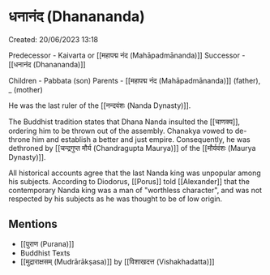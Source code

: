 # धनानंद (Dhanananda)

Created: 20/06/2023 13:18

Predecessor - Kaivarta or [[महापद्म नंद (Mahāpadmānanda)]]
Successor - [[धनानंद (Dhanananda)]]

Children - Pabbata (son)
Parents - [[महापद्म नंद (Mahāpadmānanda)]] (father), _ (mother)

He was the last ruler of the [[नन्दवंशः (Nanda Dynasty)]].

The Buddhist tradition states that Dhana Nanda insulted the [[चाणक्य]], ordering him to be thrown out of the assembly. Chanakya vowed to de-throne him and establish a better and just empire. Consequently, he was dethroned by [[चन्द्रगुप्त मौर्य (Chandragupta Maurya)]] of the [[मौर्यवंशः (Maurya Dynasty)]].

All historical accounts agree that the last Nanda king was unpopular among his subjects. According to Diodorus, [[Porus]] told [[Alexander]] that the contemporary Nanda king was a man of "worthless character", and was not respected by his subjects as he was thought to be of low origin.

## Mentions

- [[पुराण (Purana)]]
- Buddhist Texts
- [[मुद्राराक्षसम् (Mudrārākṣasa)]] by [[विशाखदत्त (Vishakhadatta)]]